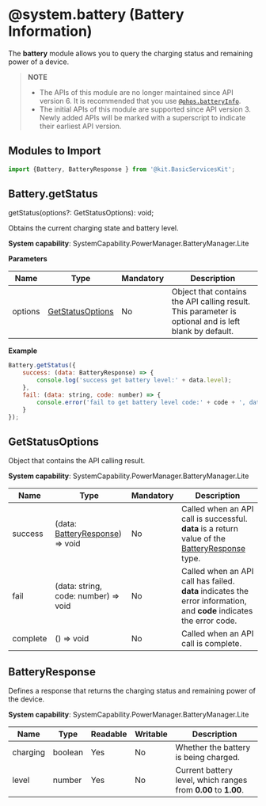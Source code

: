 # @system.battery (Battery Information)

The **battery** module allows you to query the charging status and remaining power of a device.

>  **NOTE**
>  - The APIs of this module are no longer maintained since API version 6. It is recommended that you use [`@ohos.batteryInfo`](js-apis-battery-info.md).
>  - The initial APIs of this module are supported since API version 3. Newly added APIs will be marked with a superscript to indicate their earliest API version.


## Modules to Import


```js
import {Battery, BatteryResponse } from '@kit.BasicServicesKit';
```


## Battery.getStatus

getStatus(options?: GetStatusOptions): void;

Obtains the current charging state and battery level.

**System capability**: SystemCapability.PowerManager.BatteryManager.Lite

**Parameters**

| Name | Type | Mandatory | Description |
| -------- | -------- | -------- | -------- |
| options | [GetStatusOptions](#getstatusoptions) | No | Object that contains the API calling result. This parameter is optional and is left blank by default. |

**Example**

```js
Battery.getStatus({
    success: (data: BatteryResponse) => {
        console.log('success get battery level:' + data.level);
    },
    fail: (data: string, code: number) => {
        console.error('fail to get battery level code:' + code + ', data: ' + data);
    }
});
```

## GetStatusOptions

Object that contains the API calling result.

**System capability**: SystemCapability.PowerManager.BatteryManager.Lite

| Name  | Type                                               | Mandatory | Description                                                        |
| -------- | --------------------------------------------------- | ---- | ------------------------------------------------------------ |
| success  | (data: [BatteryResponse](#batteryresponse)) => void | No  | Called when an API call is successful. **data** is a return value of the [BatteryResponse](#batteryresponse) type. |
| fail     | (data: string, code: number) => void                | No  | Called when an API call has failed. **data** indicates the error information, and **code** indicates the error code.      |
| complete | () => void                                          | No  | Called when an API call is complete.                                    |

## BatteryResponse

Defines a response that returns the charging status and remaining power of the device.

**System capability**: SystemCapability.PowerManager.BatteryManager.Lite

| Name | Type | Readable | Writable | Description |
| -------- | -------- | -------- | -------- | -------- |
| charging | boolean | Yes | No | Whether the battery is being charged. |
| level | number | Yes | No | Current battery level, which ranges from **0.00** to **1.00**. |

